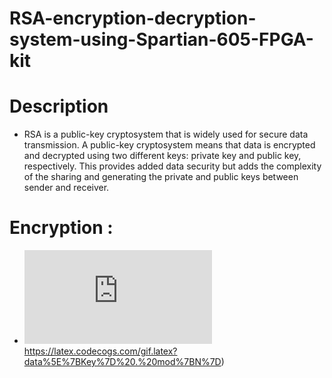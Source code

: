 # RSA-encryption-decryption-system-using-Spartian-605-FPGA-kit
# Description
- RSA is a public-key cryptosystem that is widely used for secure data transmission. A public-key 
cryptosystem means that data is encrypted and decrypted using two different keys: private key and 
public key, respectively. This provides added data security but adds the complexity of the sharing and 
generating the private and public keys between sender and receiver.

# Encryption :
- ![encrypto_data = data^](https://latex.codecogs.com/gif.latex?data%5E%7BKey%7D%20.%20mod%7BN%7D)https://latex.codecogs.com/gif.latex?data%5E%7BKey%7D%20.%20mod%7BN%7D)
